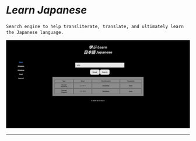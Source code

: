 # ***Learn Japanese***

    Search engine to help transliterate, translate, and ultimately learn the Japanese language.

![Preview](img/preview.jpg "Desktop Speed Score")

---
